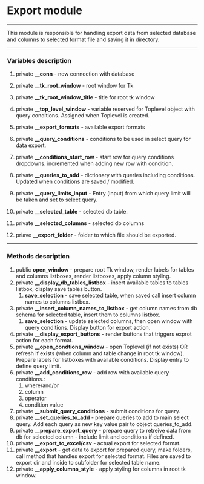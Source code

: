 # Export module

---

This module is responsible for handling export data from selected database and columns to selected format file and saving it in directory.

---

### Variables description

1. private **__conn** - new connection with database

2. private **__tk_root_window** - root window for Tk

3. private **__tk_root_window_title** - title for root tk window

4. private **__top_level_window** - variable reserved for Toplevel object with query conditions. Assigned when Toplevel is created. 

5. private **__export_formats**  - available export formats

6. private **__query_conditions** - conditions to be used in select query for data export.

7. private **__conditions_start_row** - start row for query conditions dropdowns. incremented when adding new row with condition.

8. private **__queries_to_add** - dictionary with queries including conditions. Updated when conditions are saved / modified. 

9. private **__query_limits_input** - Entry (input) from which query limit will be taken and set to select query.

10. private **__selected_table** - selected db table.

11. private **__selected_columns** - selected db columns

12. priave **__export_folder** - folder to which file should be exported. 

---

### Methods description

1. public **open_window** - prepare root Tk window, render labels for tables and columns listboxes, render listboxes, apply column styling.
2. private **__display_db_tables_listbox** - insert available tables to tables listbox, display save tables button.
   1. **save_selection** - save selected table, when saved call insert column names to columns listbox.
3. private **__insert_column_names_to_listbox** - get column names from db schema for selected table, insert them to columns listbox.
   1. **save_selection** - update selected columns, then open window with query conditions. Display button for export action.
4. private **__display_export_buttons** - render buttons that triggers exprot action for each format.
5. private **__open_condtions_window** - open Toplevel (if not exists) OR refresh if exists (when column and table change in root tk window). Prepare labels for listboxes with available conditions. Display entry to define query limit.
6. private **__add_conditions_row** - add row with available query conditions.:
   1. where/and/or
   2. column
   3. operator
   4. condition value
7. private **__submit_query_conditions** - submit conditions for query.
8. private **__set_queries_to_add** - prepare queries to add to main select query. Add each query as new key value pair to object queries_to_add. 
9. private **__prepare_export_query** - prepare query to retreive data from db for selected column - include limit and conditions if defined.
10. private **__export_to_excel/csv** - actual export for selected format.
11. private **__export** - get data to export for prepared query, make folders, call method that handles export for selected format. Files are saved to export dir and inside to subfolder for selected table name.
12. private **__apply_columns_style** - apply styling for columns in root tk window.
